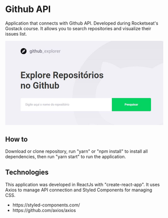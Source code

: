 <h1>Github API</h1>
<p>Application that connects with Github API. Developed during Rocketseat's Gostack course. It allows you to search repositories and visualize their issues list.</p>

<img src="https://github.com/amandapolotow/gostack-github-api/blob/master/Capturar.JPG" alt="Github API" />

<h2>How to</h2>
<p>Download or clone repository, run "yarn" or "npm install" to install all dependencies, then run "yarn start" to run the application.</p>

<h2>Technologies</h2>
<p>This application was developed in ReactJs with "create-react-app". It uses Axios to manage API connection and Styled Components for managing CSS.</p>
<ul>
    <li>https://styled-components.com/</li>
    <li>https://github.com/axios/axios</li>
</ul>
